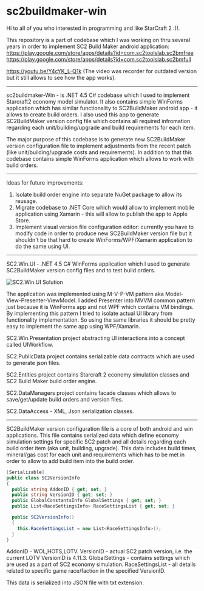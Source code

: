 # sc2buildmaker-win
Hi to all of you who interested in programming and like StarCraft 2 :)!.

This repository is a part of codebase which I was working on thru several years in order to implement SC2 Build Maker android application:
https://play.google.com/store/apps/details?id=com.sc2toolslab.sc2bmfree
https://play.google.com/store/apps/details?id=com.sc2toolslab.sc2bmfull

https://youtu.be/Y4cYK_L-Q1k
(The video was recorder for outdated version but it still allows to see how the app works).

***

sc2buildmaker-Win - is .NET 4.5 C# codebase which I used to implement Starcraft2 economy model simulator. It also contains simple WinForms application which has similar functionality to SC2BuildMaker android app - it allows to create build orders. I also used this app to  generate SC2BuildMaker version config file which contains all required infromation regarding each unit/building/upgrade and build requirements for each item.

The major purpose of this codebase is to generate new SC2BuildMaker version configuration file to implement adjustments from the recent patch (like unit/building/upgrade costs and requirements). In addition to that this codebase contains simple WinForms application which allows to work with build orders.

***

Ideas for future improvements:
1. Isolate build order engine into separate NuGet package to allow its reusage.
2. Migrate codebase to .NET Core which would allow to implement mobile application using Xamarin - this will allow to publish the app to Apple Store.
3. Implement visual version file configuration editor: currently you have to modify code in order to produce new SC2BuildMaker version file but it shouldn't be that hard to create WinForms/WPF/Xamarin application to do the same using UI.

***

SC2.Win.UI - .NET 4.5 C# WinForms application which I used to generate SC2BuildMaker version config files and to test build orders.

![SC2.Win.UI Solution](readme-assets/SC2-Win-UI-Solution.png)

The application was implemented using M-V-P-VM pattern aka Model-View-Presenter-ViewModel. I added Presenter into MVVM common pattern just because it is WinForms app and not WPF which contains VM bindings. By implementing this pattern I tried to isolate actual UI library from functionality implementation. So using the same libraries it should be pretty easy to implement the same app using WPF/Xamarin.

SC2.Win.Presentation project abstracting UI interactions into a concept called UIWorkflow.

SC2.PublicData project contains serializable data contracts which are used to generate json files.

SC2.Entities project contains Starcraft 2 economy simulation classes and SC2 Build Maker build order engine.

SC2.DataManagers project contains facade classes which allows to save/get/update build orders and version files.

SC2.DataAccess - XML, Json serialization classes.

***

SC2BuildMaker version configuration file is a core of both android and win applications. This file contains serialized data which define economy simulation settings for specific SC2 patch and all details regarding each build order item (aka unit, building, upgrade). This data includes build times, mineral/gas cost for each unit and requirements which has to be met in order to allow to add build item into the build order.

```csharp
[Serializable]
public class SC2VersionInfo
{
  public string AddonID { get; set; }
  public string VersionID { get; set; }
  public GlobalConstantsInfo GlobalSettings { get; set; }
  public List<RaceSettingsInfo> RaceSettingsList { get; set; }

  public SC2VersionInfo()
  {
    this.RaceSettingsList = new List<RaceSettingsInfo>();
  }
}
```

AddonID - WOL,HOTS,LOTV.
VersionID - actual SC2 patch version, i.e. the current LOTV VersionID is 4.11.3.
GlobalSettings - contains settings which are used as a part of SC2 economy simulation.
RaceSettingsList - all details related to specific game race/faction in the specified VersionID.

This data is serialized into JSON file with txt extension.
